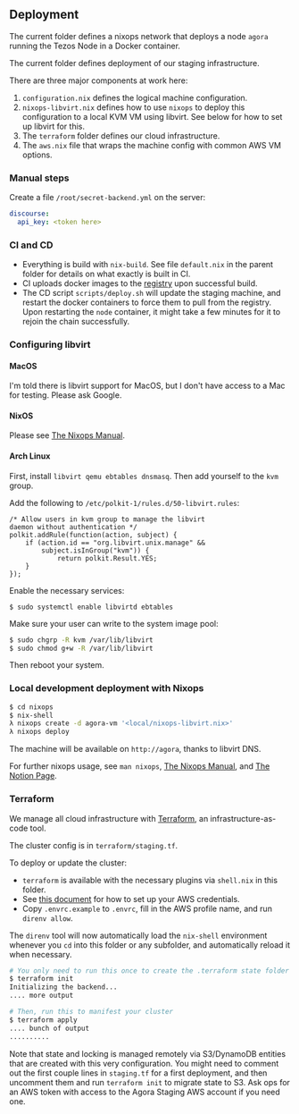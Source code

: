 ## Deployment

The current folder defines a nixops network that deploys a node `agora` running
the Tezos Node in a Docker container.

The current folder defines deployment of our staging infrastructure.

There are three major components at work here:

1. `configuration.nix` defines the logical machine configuration.
2. `nixops-libvirt.nix` defines how to use `nixops` to deploy this configuration
   to a local KVM VM using libvirt. See below for how to set up libvirt for this.
3. The `terraform` folder defines our cloud infrastructure.
4. The `aws.nix` file that wraps the machine config with common AWS VM options.

### Manual steps

Create a file `/root/secret-backend.yml` on the server:

```yaml
discourse:
  api_key: <token here>
```

### CI and CD

* Everything is build with `nix-build`. See file `default.nix` in the parent
  folder for details on what exactly is built in CI.
* CI uploads docker images to the
  [registry](https://gitlab.com/tezosagora/agora/container_registry) upon
  successful build.
* The CD script `scripts/deploy.sh` will update the staging machine, and restart
  the docker containers to force them to pull from the registry. Upon restarting
  the `node` container, it might take a few minutes for it to rejoin the chain
  successfully.

### Configuring libvirt

#### MacOS
I'm told there is libvirt support for MacOS, but I don't have access to a Mac
for testing. Please ask Google.

#### NixOS
Please see [The Nixops
Manual](https://nixos.org/nixops/manual/#idm140737322394336).

#### Arch Linux

First, install `libvirt qemu ebtables dnsmasq`. Then add yourself to the `kvm`
group.

Add the following to `/etc/polkit-1/rules.d/50-libvirt.rules`:
```
/* Allow users in kvm group to manage the libvirt
daemon without authentication */
polkit.addRule(function(action, subject) {
    if (action.id == "org.libvirt.unix.manage" &&
        subject.isInGroup("kvm")) {
            return polkit.Result.YES;
    }
});
```

Enable the necessary services:
```
$ sudo systemctl enable libvirtd ebtables
```

Make sure your user can write to the system image pool:
```sh
$ sudo chgrp -R kvm /var/lib/libvirt
$ sudo chmod g+w -R /var/lib/libvirt
```

Then reboot your system.

### Local development deployment with Nixops

```sh
$ cd nixops
$ nix-shell
λ nixops create -d agora-vm '<local/nixops-libvirt.nix>'
λ nixops deploy
```

The machine will be available on `http://agora`, thanks to libvirt DNS.

For further nixops usage, see `man nixops`, [The Nixops
Manual](https://nixos.org/nixops/manual/), and [The Notion
Page](https://www.notion.so/serokell/Nix-for-Dummies-64c929a69788435fa7e2c5ed65fa7604).

### Terraform

We manage all cloud infrastructure with [Terraform](https://www.terraform.io/),
an infrastructure-as-code tool.

The cluster config is in `terraform/staging.tf`.

To deploy or update the cluster:

* `terraform` is available with the necessary plugins via `shell.nix` in this folder.
* See [this document](https://docs.aws.amazon.com/cli/latest/userguide/cli-chap-configure.html) for how to set up your AWS credentials.
* Copy `.envrc.example` to `.envrc`, fill in the AWS profile name, and run `direnv allow`.

The `direnv` tool will now automatically load the `nix-shell` environment
whenever you `cd` into this folder or any subfolder, and automatically reload it
when necessary.

```sh
# You only need to run this once to create the .terraform state folder
$ terraform init
Initializing the backend...
.... more output

# Then, run this to manifest your cluster
$ terraform apply
.... bunch of output
..........
```

Note that state and locking is managed remotely via S3/DynamoDB entities that
are created with this very configuration. You might need to comment out the
first couple lines in `staging.tf` for a first deployment, and then uncomment
them and run `terraform init` to migrate state to S3. Ask ops for an AWS token
with access to the Agora Staging AWS account if you need one.
